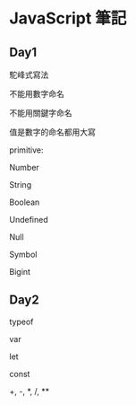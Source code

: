 # JavaScript 筆記

## Day1

駝峰式寫法

不能用數字命名

不能用關鍵字命名

值是數字的命名都用大寫

primitive:

Number

String

Boolean

Undefined

Null

Symbol

Bigint

## Day2

typeof

var 

let

const

+, -, *, /, **

